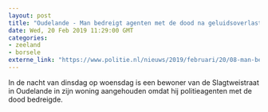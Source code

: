 ```yaml
---
layout: post
title: "Oudelande - Man bedreigt agenten met de dood na geluidsoverlast"
date: Wed, 20 Feb 2019 11:29:00 GMT
categories: 
- zeeland 
- borsele 
externe_link: "https://www.politie.nl/nieuws/2019/februari/20/08-man-bedreigt-agenten-met-de-dood-na-geluidsoverlast.html"
---
```


In de nacht van dinsdag op woensdag is een bewoner van de Slagtweistraat in Oudelande in zijn woning aangehouden omdat hij politieagenten met de dood bedreigde.
